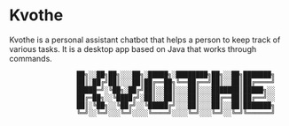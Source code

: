 # Kvothe

Kvothe is a personal assistant chatbot that helps a person to keep track of various tasks.
It is a desktop app based on Java that works through commands.

                     ██╗░░██╗██╗░░░██╗░█████╗░████████╗██╗░░██╗███████╗
                     ██║░██╔╝██║░░░██║██╔══██╗╚══██╔══╝██║░░██║██╔════╝
                     █████═╝░╚██╗░██╔╝██║░░██║░░░██║░░░███████║█████╗░░
                     ██╔═██╗░░╚████╔╝░██║░░██║░░░██║░░░██╔══██║██╔══╝░░
                     ██║░╚██╗░░╚██╔╝░░╚█████╔╝░░░██║░░░██║░░██║███████╗
                     ╚═╝░░╚═╝░░░╚═╝░░░░╚════╝░░░░╚═╝░░░╚═╝░░╚═╝╚══════╝

